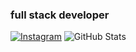 ### full stack developer

[![Instagram](https://img.shields.io/badge/Instagram-%23E4405F.svg?logo=Instagram&logoColor=white)](https://instagram.com/aitbahawalid) 
![GitHub Stats](https://github-readme-stats.vercel.app/api?username=walidaitbaha&show_icons=true&theme=tokyonight&hide_border=true)

<!--
![Top Langs](https://github-readme-stats.vercel.app/api/top-langs/?username=walidaitbaha&theme=tokyonight&hide_border=true&include_all_commits=true&count_private=true&hide=css,html,Blade)

**walidaitbaha/walidaitbaha** is a ✨ _special_ ✨ repository because its `README.md` (this file) appears on your GitHub profile.

Here are some ideas to get you started:

- 🔭 I’m currently working on ...
- 🌱 I’m currently learning ...
- 👯 I’m looking to collaborate on ...
- 🤔 I’m looking for help with ...
- 💬 Ask me about ...
- 📫 How to reach me: ...
- 😄 Pronouns: ...
- ⚡ Fun fact: ...
-->
